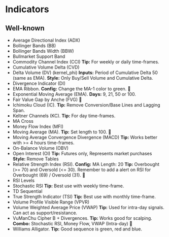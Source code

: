 # Indicators

## Well-known

- Average Directional Index (ADX)
- Bollinger Bands (BB)
- Bollinger Bands Width (BBW)
- Bullmarket Support Band
- Commodity Channel Index (CCI) **Tip:** For weekly or daily time-frames.
- Cumulative Volume Delta (CVD)
- Delta Volume (DV) (kernel_phi) **Inputs:** Period of Cumulative Delta 50 (same as EMA). **Style:** Only Buy/Sell Volume and Cumulative Delta.
- Divergence Indicator (DI)
- EMA Ribbon. **Config:** Change the MA-1 color to green. 🌟
- Exponential Moving Average (EMA). **Days:** 9, 21, 50 or 100.
- Fair Value Gap by Anche (FVG) 🌟
- Ichimoku Cloud (IC). **Tip:** Remove Conversion/Base Lines and Lagging Span.
- Keltner Channels (KC). **Tip:** For day time-frames.
- MA Cross
- Money Flow Index (MFI)
- Moving Average (MA). **Tip:** Set length to 100. 🌟
- Moving Average Convergence Divergence (MACD) **Tip:** Works better with >= 4 hours time-frames.
- On-Balance Volume (OBV)
- Open Interest (OI) **Tip:** Futures only, Represents market purchases **Style:** Remove Tables
- Relative Strength Index (RSI). **Config:** MA Length: 20 **Tip:** Overbought (>= 70) and Oversold (<= 30). Remember to add a alert on RSI for Overbought (69) / Oversold (31). 🌟
- RSI Levels
- Stochastic RSI **Tip:** Best use with weekly time-frame.
- TD Sequential
- True Strength Indicator (TSI) **Tip:** Best use with monthly time-frame.
- Volume Profile Visible Range (VPVR)
- Volume Weighted Average Price (VWAP) **Tip:** Used for intra-day signals. Can act as support/resistance.
- VuManChu Cipher B + Divergences. **Tip:** Works good for scalping. **Combo:** Stochastic RSI, Money Flow, VWAP (Intra-day) 🌟
- Williams Alligator. **Tip:** Good sequence is green, red and blue.

<!--
- Stop ATR
- HiLo Activator
- Average True Range (ATR)
- Central Pivot Range (CPR)
- Key EMAs
- Média de 8 Semanal
- Network Value to Transactions Ratio (NVT Ratio)
- Simple Moving Average (SMA)
- Squeeze Momentum Indicator (SMI)
- Supertrend
- Volume Profile and Volume Indicator (VPVI)
-->

